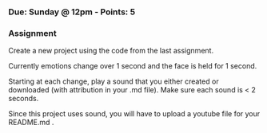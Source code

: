 ### Due: Sunday @ 12pm - Points: 5
### Assignment
Create a new project using the code from the last assignment.

Currently emotions change over 1 second and the face is held for 1 second.

Starting at each change, play a sound that you either created or downloaded (with attribution in your .md file).  Make sure each sound is < 2 seconds.

Since this project uses sound, you will have to upload a youtube file for your README.md .
